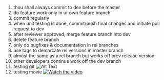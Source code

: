 1. thou shall always commit to dev before the master
2. do feature work only in ur own feature branch
3. commit regularly
4. when unit testing is done, commit/push final changes and initiate pull request to dev
5. after reviewer approved, merge feature branch into dev
6. delete feature branch
7. only do bugfixes & documentation in rel branches
8. use tags to demarcate rel versions in master branch
9. almost the same as a rel branch but works off prev release version
10. other developers continue work off the dev branch
11. testing gif 
![Alt Text](https://media.giphy.com/media/vFKqnCdLPNOKc/giphy.gif)
13. testing movie
[![Watch the video](https://img.youtube.com/vi/T-D1KVIuvjA/maxresdefault.jpg)](https://youtu.be/T-D1KVIuvjA)
